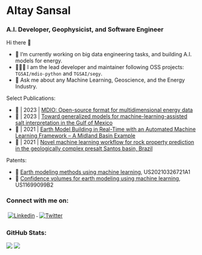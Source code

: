 # Altay Sansal
### A.I. Developer, Geophysicist, and Software Engineer

Hi there 👋
- 🔭 I’m currently working on big data engineering tasks, and building A.I. models for energy.
- 🧑🏻‍💻 I am the lead developer and maintainer following OSS projects: `TGSAI/mdio-python` and `TGSAI/segy`.
- 💬 Ask me about any Machine Learning, Geoscience, and the Energy Industry.

Select Publications:
- 📄 | 2023 | [MDIO: Open-source format for multidimensional energy data][mdio]
- 📄 | 2023 | [Toward generalized models for machine-learning-assisted salt interpretation in the Gulf of Mexico][saltnet]
- 📄 | 2021 | [Earth Model Building in Real-Time with an Automated Machine Learning Framework – A Midland Basin Example][qearth-realtime]
- 📄 | 2021 | [Novel machine learning workflow for rock property prediction in the geologically complex presalt Santos basin, Brazil][qearth]

Patents:
- 📜 [Earth modeling methods using machine learning][qearth-patent1], US20210326721A1
- 📜 [Confidence volumes for earth modeling using machine learning][qearth-patent2], US11699099B2

[mdio]: https://library.seg.org/doi/10.1190/tle42070465.1
[saltnet]: https://library.seg.org/doi/10.1190/tle42060390.1
[qearth-realtime]: https://library.seg.org/doi/10.15530/urtec-2021-5659
[qearth]: https://library.seg.org/doi/10.1190/segam2021-3594813.1
[qearth-patent1]: https://patents.google.com/patent/US20210326721A1/en
[qearth-patent2]: https://patents.google.com/patent/US11699099B2/en

### Connect with me on:
<p align="left">
<a href="https://www.linkedin.com/in/tasansal/" target="_blank">
<img src="https://raw.githubusercontent.com/klaasnicolaas/ColoredBadges/master/svg/social/linkedin.svg" alt="Linkedin" style="vertical-align:top; margin:4px">
</a>
<a href="https://twitter.com/tunapedia" target="_blank">
<img src="https://raw.githubusercontent.com/klaasnicolaas/ColoredBadges/master/svg/social/twitter.svg" alt="Twitter" style="vertical-align:top; margin:4px">
</a>
</p>

### GitHub Stats:
<div align="left">
<img src="https://github-readme-streak-stats.herokuapp.com?user=tasansal&theme=neon" />
<img src="https://github-readme-stats.vercel.app/api?username=tasansal&&theme=dark&show_icons=true" />
</div>
